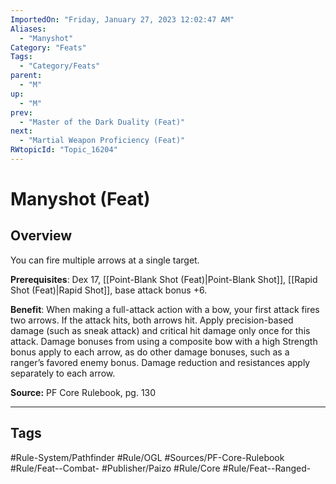 ```yaml
---
ImportedOn: "Friday, January 27, 2023 12:02:47 AM"
Aliases:
  - "Manyshot"
Category: "Feats"
Tags:
  - "Category/Feats"
parent:
  - "M"
up:
  - "M"
prev:
  - "Master of the Dark Duality (Feat)"
next:
  - "Martial Weapon Proficiency (Feat)"
RWtopicId: "Topic_16204"
---
```

# Manyshot (Feat)
## Overview
You can fire multiple arrows at a single target.

**Prerequisites**: Dex 17, [[Point-Blank Shot (Feat)|Point-Blank Shot]], [[Rapid Shot (Feat)|Rapid Shot]], base attack bonus +6.

**Benefit**: When making a full-attack action with a bow, your first attack fires two arrows. If the attack hits, both arrows hit. Apply precision-based damage (such as sneak attack) and critical hit damage only once for this attack. Damage bonuses from using a composite bow with a high Strength bonus apply to each arrow, as do other damage bonuses, such as a ranger’s favored enemy bonus. Damage reduction and resistances apply separately to each arrow.

**Source:** PF Core Rulebook, pg. 130


---
## Tags
#Rule-System/Pathfinder #Rule/OGL #Sources/PF-Core-Rulebook #Rule/Feat--Combat- #Publisher/Paizo #Rule/Core #Rule/Feat--Ranged-

